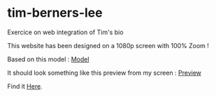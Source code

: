 # tim-berners-lee
Exercice on web integration of Tim's bio

This website has been designed on a 1080p screen with 100% Zoom ! 


Based on this model : [Model](https://marchoutreille.github.io/tim-berners-lee/images/goal-css.png)


It should look something like this preview from my screen : [Preview](https://marchoutreille.github.io/tim-berners-lee/images/preview.png)


Find it [Here]( https://marchoutreille.github.io/tim-berners-lee/).
